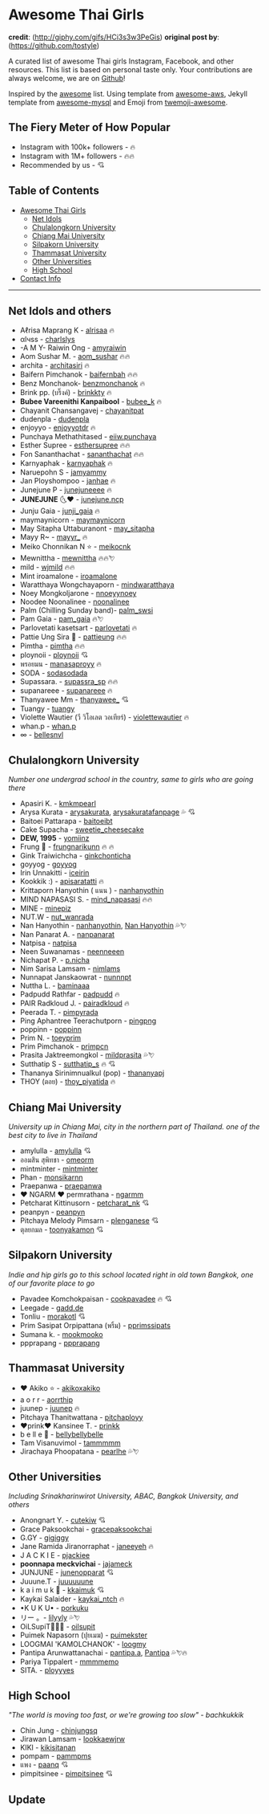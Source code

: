 # Awesome Thai Girls

**credit**: (http://giphy.com/gifs/HCi3s3w3PeGis)
**original post by**: (https://github.com/tostyle)

A curated list of awesome Thai girls Instagram, Facebook, and other resources.
This list is based on personal taste only. Your contributions are always welcome,
we are on [Github](https://github.com/titipata/awesome-thai-girls)!

Inspired by the [awesome](https://github.com/sindresorhus/awesome) list.
Using template from [awesome-aws](https://github.com/donnemartin/awesome-aws),
Jekyll template from [awesome-mysql](https://github.com/shlomi-noach/awesome-mysql) and
Emoji from [twemoji-awesome](http://ellekasai.github.io/twemoji-awesome/).

## The Fiery Meter of How Popular

* Instagram with 100k+ followers - :fire:
* Instagram with 1M+ followers - :fire::fire:
* Recommended by us - :cupid:

## Table of Contents

- [Awesome Thai Girls](#awesome-thai-girls)
  - [Net Idols](#net-idols-and-others)
  - [Chulalongkorn University](#chulalongkorn-university)
  - [Chiang Mai University](#chiang-mai-university)
  - [Silpakorn University](#silpakorn-university)
  - [Thammasat University](#thammasat-university)
  - [Other Universities](#other-universities)
  - [High School](#high-school)
- [Contact Info](#contact-info)

<hr>

## Net Idols and others

* Aℓrisa Maprang K - [alrisaa](https://www.instagram.com/alrisaa/) :fire:
* αlчѕѕ - [charlslys](https://www.instagram.com/charlslys/)
* -A M Y- Raiwin Ong - [amyraiwin](https://www.instagram.com/amyraiwin/)
* Aom Sushar M. - [aom_sushar](https://www.instagram.com/aom_sushar/) :fire::fire:
* archita - [architasiri](https://www.instagram.com/architasiri/) :fire:
* Baifern Pimchanok - [baifernbah](https://www.instagram.com/baifernbah/) :fire::fire:
* Benz Monchanok- [benzmonchanok](https://www.instagram.com/benzmonchanok/) :fire:
* Brink pp. (บริ๊งค์) - [brinkkty](https://www.instagram.com/brinkkty/) :fire:
* **Bubee Vareenithi Kanpaibool** - [bubee_k](https://www.instagram.com/bubee_k/) :fire:
* Chayanit Chansangavej - [chayanitpat](https://www.instagram.com/chayanitpat/)
* dudenpla - [dudenpla](https://www.instagram.com/dudenpla/)
* enjoyyo - [enjoyyotdr](https://www.instagram.com/enjoyyotdr/) :fire:
* Punchaya Methathitased - [eiiw.punchaya](https://www.instagram.com/eiiw.punchaya/)
* Esther Supree - [esthersupree](https://www.instagram.com/esthersupree/) :fire::fire:
* Fon Sananthachat - [sananthachat](https://www.instagram.com/sananthachat/) :fire::fire:
* Karnyaphak - [karnyaphak](https://www.instagram.com/karnyaphak/) :fire:
* Naruepohn S - [jamyammy](https://www.instagram.com/jamyammy/)
* Jan Ployshompoo - [janhae](https://www.instagram.com/janhae/) :fire:
* Junejune P - [junejuneeee](https://www.instagram.com/junejuneeee/) :fire:
* **JUNEJUNE** :last_quarter_moon_with_face::heart: - [junejune.ncp](https://www.instagram.com/junejune.ncp/)
* Junju Gaia - [junji_gaia](https://www.instagram.com/junji_gaia/) :fire:
* maymaynicorn - [maymaynicorn](https://www.instagram.com/maymaynicorn/)
* May Sitapha Uttaburanont  - [may_sitapha](https://www.instagram.com/may_sitapha/)
* Mayy R~ - [mayyr_](https://www.instagram.com/mayyr_/) :fire:
* Meiko Chonnikan N :star: - [meikocnk](https://www.instagram.com/meikocnk/)
* Mewnittha - [mewnittha](https://www.instagram.com/mewnittha/) :fire::fire::cupid:
* mild - [wjmild](https://www.instagram.com/wjmild/) :fire::fire:
* Mint iroamalone - [iroamalone](https://www.instagram.com/iroamalone/)
* Waratthaya Wongchayaporn - [mindwaratthaya](https://www.instagram.com/mindwaratthaya/)
* Noey Mongkoljarone - [nnoeyynoey](https://www.instagram.com/nnoeyynoey/)
* Noodee Noonalinee - [noonalinee](https://www.instagram.com/noonalinee/)
* Palm (Chilling Sunday band)- [palm_swsi](https://www.instagram.com/palm_swsi/)
* Pam Gaia - [pam_gaia](https://www.instagram.com/pam_gaia/) :fire::cupid:
* Parlovetati kasetsart - [parlovetati](https://www.instagram.com/parlovetati/) :fire:
* Pattie Ung Sira :tulip: - [pattieung](https://www.instagram.com/pattieung/) :fire::fire:
* Pimtha - [pimtha](https://www.instagram.com/pimtha/) :fire::fire:
* ploynoii - [ploynoii](https://www.instagram.com/ploynoii/) :cupid:
* พรอยมน - [manasaproyy](https://www.instagram.com/manasaproyy/) :fire:
* SODA - [sodasodada](https://www.instagram.com/sodasodada/)
* Supassara. - [supassra_sp](https://www.instagram.com/supassra_sp/) :fire::fire:
* supanareee - [supanareee](https://www.instagram.com/supanareee/) :fire:
* Thanyawee Mm - [thanyawee_](https://www.instagram.com/thanyawee_/) :cupid:
* Tuangy - [tuangy](https://www.instagram.com/tuangy/)
* Violette Wautier (วี วิโอเลต วอเทียร์) - [violettewautier](https://www.instagram.com/violettewautier/) :fire:
* whan.p - [whan.p](https://www.instagram.com/whan.p/)
* ∞ - [bellesnvl](https://www.instagram.com/bellesnvl/)

## Chulalongkorn University

_Number one undergrad school in the country, same to girls who are going there_

* Apasiri K. - [kmkmpearl](https://www.instagram.com/kmkmpearl/)
* Arysa Kurata - [arysakurata](https://www.instagram.com/arysakurata/), [arysakuratafanpage](https://www.facebook.com/arysakuratafanpage/) :sweat_drops: :cupid:
* Baitoei Pattarapa - [baitoeibt](https://www.instagram.com/baitoeibt/)
* Cake Supacha - [sweetie_cheesecake](https://www.instagram.com/sweetie_cheesecake/)
* **DEW, 1995** - [yomiinz](https://www.instagram.com/yomiinz/)
* Frung :icecream: - [frungnarikunn](https://www.instagram.com/frungnarikunn/) :fire: :fire:
* Gink Traiwichcha - [ginkchonticha](https://www.instagram.com/ginkchonticha/)
* goyyog - [goyyog](https://www.instagram.com/goyyog/)
* Irin Unnakitti - [iceirin](https://www.instagram.com/iceirin/)
* Kookkik :) - [apisaratatti](https://www.instagram.com/apisaratatti/) :fire:
* Krittaporn Hanyothin ( แนน ) - [nanhanyothin](https://www.instagram.com/nanhanyothin/)
* MIND NAPASASI S. - [mind_napasasi](https://www.instagram.com/mind_napasasi/) :fire::fire:
* MINE - [minepiz](https://www.instagram.com/minepiz/)
* NUT.W - [nut_wanrada](https://www.instagram.com/nut_wanrada/)
* Nan Hanyothin - [nanhanyothin](https://www.instagram.com/nanhanyothin/), [Nan Hanyothin](https://www.facebook.com/profile.php?id=100007287195173) :sweat_drops::cupid:
* Nan Panarat A. - [nanpanarat](https://www.instagram.com/nanpanarat/)
* Natpisa - [natpisa](https://www.instagram.com/natpisa/)
* Neen Suwanamas - [neenneeen](https://www.instagram.com/neenneeen/)
* Nichapat P. - [p.nicha](https://www.instagram.com/p.nicha/)
* Nim Sarisa Lamsam - [nimlams](https://www.instagram.com/nimlams/)
* Nunnapat Janskaowrat - [nunnnpt](https://www.instagram.com/nunnnpt/)
* Nuttha L. - [baminaaa](https://www.instagram.com/baminaaa/)
* Padpudd Rathfar - [padpudd](https://www.instagram.com/padpudd/) :fire:
* PAIR Radkloud J. - [pairadkloud](https://www.instagram.com/pairadkloud/) :fire:
* Peerada T. - [pimpyrada](https://www.instagram.com/pimpyrada/)
* Ping Aphantree Teerachutporn - [pingpng](https://www.instagram.com/pingpng/)
* poppinn - [poppinn](https://www.instagram.com/poppinn/)
* Prim N. - [toeyprim](https://www.instagram.com/toeyprim/)
* Prim Pimchanok - [primpcn](https://www.instagram.com/primpcn/)
* Prasita Jaktreemongkol - [mildprasita](https://www.instagram.com/mildprasita/) :sweat_drops::cupid:
* Sutthatip S - [sutthatip_s](https://www.instagram.com/sutthatip_s/) :fire: :cupid:
* Thananya Sirinimnualkul (pop) - [thananyapj](https://www.instagram.com/thananyapj/)
* THOY (ตอย) - [thoy_piyatida](https://www.instagram.com/thoy_piyatida/) :fire:

## Chiang Mai University

_University up in Chiang Mai, city in the northern part of Thailand.
one of the best city to live in Thailand_

* amylulla - [amylulla](https://www.instagram.com/amylulla/) :cupid:
* ออมสิน สุพิทชา - [omeorm](https://www.instagram.com/omeorm/)
* mintminter - [mintminter](https://www.instagram.com/mintminter/)
* Phan - [monsikarnn](https://www.instagram.com/monsikarnn/)
* Praepanwa - [praepanwa](https://www.instagram.com/praepanwa/)
* :heart: NGARM :heart: permrathana - [ngarmm](https://www.instagram.com/ngarmm/)
* Petcharat Kittinusorn - [petcharat_nk](https://www.instagram.com/petcharat_nk/) :cupid:
* peanpyn - [peanpyn](https://www.instagram.com/peanpyn/)
* Pitchaya Melody Pimsarn - [plenganese](https://www.instagram.com/plenganese/) :cupid:
* ตุลยกมล - [toonyakamon](https://www.instagram.com/toonyakamon/) :cupid:

## Silpakorn University

_Indie and hip girls go to this school located right in old town Bangkok,
one of our favorite place to go_

* Pavadee Komchokpaisan - [cookpavadee](https://www.instagram.com/cookpavadee/) :fire: :cupid:
* Leegade - [gadd.de](https://www.instagram.com/gadd.de/)
* Tonliu - [morakotl](https://www.instagram.com/morakotl/) :cupid:
* Prim Sasipat Orpipattana (พริ้ม) - [pprimssipats](https://www.instagram.com/pprimssipats/)
* Sumana k. - [mookmooko](https://www.instagram.com/mookmooko/)
* ppprapang - [ppprapang](https://www.instagram.com/ppprapang/)

## Thammasat University

* :heart: Akiko :star: - [akikoxakiko](https://www.instagram.com/akikoxakiko/)
* a o r r - [aorrthip](https://www.instagram.com/aorrthip/)
* juunep - [juunep](https://www.instagram.com/juunep/) :fire:
* Pitchaya Thanitwattana - [pitchaployy](https://www.instagram.com/pitchaployy/)
* :heart:prink:heart:  Kansinee T. - [prinkk](https://www.instagram.com/prinkk/)
* b e ll e :rabbit: - [bellybellybelle](https://www.instagram.com/bellybellybelle/)
* Tam Visanuvimol - [tammmmm](https://www.instagram.com/tammmmm/)
* Jirachaya Phoopatana - [pearlhe](https://www.instagram.com/pearlhe/) :sweat_drops::cupid:

## Other Universities

_Including Srinakharinwirot University, ABAC, Bangkok University, and others_

* Anongnart Y. - [cutekiw](https://www.instagram.com/cutekiw/) :cupid:
* Grace Paksookchai - [gracepaksookchai](https://www.instagram.com/gracepaksookchai/)
* G.GY - [gigiggy](https://www.instagram.com/gigiggy/)
* Jane Ramida Jiranorraphat - [janeeyeh](https://www.instagram.com/janeeyeh/) :fire:
* J A C K I E - [pjackiee](https://www.instagram.com/pjackiee/)
* **poonnapa meckvichai** - [jajameck](https://www.instagram.com/jajameck/)
* JUNJUNE - [junenopparat](https://www.instagram.com/junenopparat/) :cupid:
* Juuune.T - [juuuuuune](https://www.instagram.com/juuuuuune/)
* k a i m u k :icecream: - [kkaimuk](https://www.instagram.com/kkaimuk/) :cupid:
* Kaykai Salaider - [kaykai_ntch](https://www.instagram.com/kaykai_ntch/) :fire:
* •K U K U• - [porkuku](https://www.instagram.com/porkuku/)
* リー 。- [lilyyly](https://www.instagram.com/lilyyly/) :sweat_drops::cupid:
* OiLSupiT🐷🍰🍭 - [oilsupit](https://www.instagram.com/oilsupit/)
* Puimek Napasorn (ปุยเมฆ) - [puimekster](https://www.instagram.com/puimekster/)
* LOOGMAI 'KAMOLCHANOK' - [loogmy](https://www.instagram.com/loogmy/)
* Pantipa Arunwattanachai - [pantipa.a](https://www.instagram.com/pantipa.a/), [Pantipa](https://www.facebook.com/Pui.pantipa) :sweat_drops::cupid::fire:
* Pariya Tippalert - [mmmmemo](https://www.instagram.com/mmmmemo/)
* SITA. - [ployyyes](https://www.instagram.com/ployyyes/)

## High School

_"The world is moving too fast, or we're growing too slow" - bachkukkik_

* Chin Jung - [chinjungsq](https://www.instagram.com/chinjungsq/)
* Jirawan Lamsam - [lookkaewjrw](https://www.instagram.com/lookkaewjrw/)
* KIKI - [kikisitanan](https://www.instagram.com/kikisitanan/)
* pompam - [pammpms](https://www.instagram.com/pammpms/)
* แพง - [paanq](https://www.instagram.com/paanq/) :cupid:
* pimpitsinee - [pimpitsinee](https://www.instagram.com/pimpitsinee/) :cupid:


## Update
